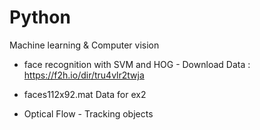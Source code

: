 # Python
Machine learning &amp; Computer vision 

* face recognition with SVM and HOG - Download Data : https://f2h.io/dir/tru4vlr2twja

* faces112x92.mat Data for ex2 

* Optical Flow - Tracking objects

